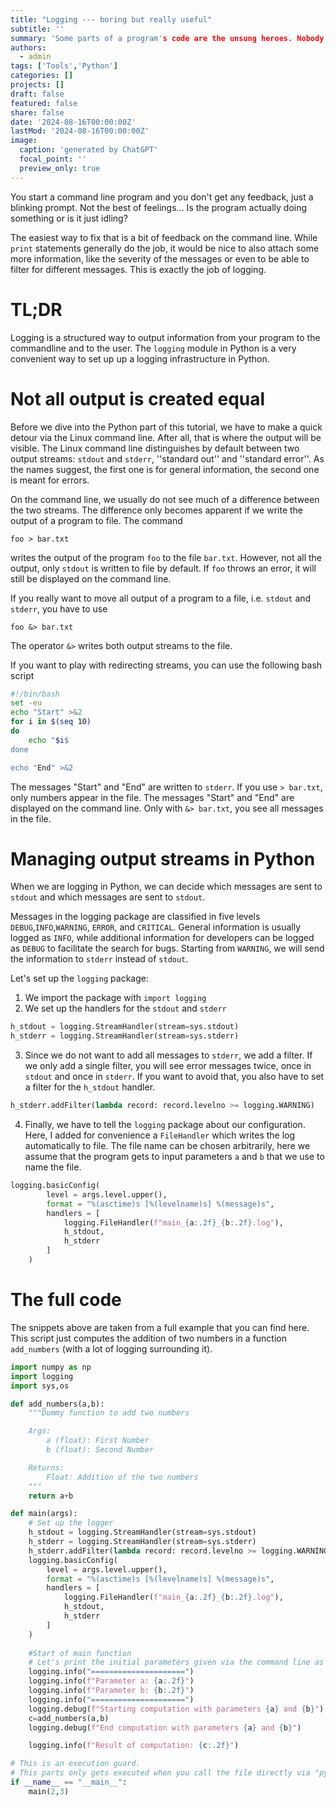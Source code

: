 ```yaml
---
title: "Logging --- boring but really useful"
subtitle: ''
summary: 'Some parts of a program's code are the unsung heroes. Nobody really talks about the logging infrastructure in a program. But when something goes wrong a proper log file might be all you need.'
authors:
  - admin
tags: ['Tools','Python']
categories: []
projects: []
draft: false
featured: false
share: false
date: '2024-08-16T00:00:00Z'
lastMod: '2024-08-16T00:00:00Z'
image:
  caption: 'generated by ChatGPT'
  focal_point: ''
  preview_only: true
---  
```

You start a command line program and you don't get any feedback, just a blinking prompt.
Not the best of feelings... Is the program actually doing something or is it just idling?

The easiest way to fix that is a bit of feedback on the command line. While `print` statements generally do the job, it would be nice to also attach some more information, like the severity of the messages or even to be able to filter for different messages.
This is exactly the job of logging.

# TL;DR
Logging is a structured way to output information from your program to the commandline and to the user.
The `logging` module in Python is a very convenient way to set up up a logging infrastructure in Python.

# Not all output is created equal
Before we dive into the Python part of this tutorial, we have to make a quick detour via the Linux command line. 
After all, that is where the output will be visible.
The Linux command line distinguishes by default between two output streams: `stdout` and `stderr`, ''standard out'' and ''standard error''.
As the names suggest, the first one is for general information, the second one is meant for errors.

On the command line, we usually do not see much of a difference between the two streams.
The difference only becomes apparent if we write the output of a program to file.
The command
```
foo > bar.txt
```
writes the output of the program `foo` to the file `bar.txt`.
However, not all the output, only `stdout` is written to file by default.
If `foo` throws an error, it will still be displayed on the command line.

If you really want to move all output of a program to a file, i.e. `stdout` and `stderr`, you have to use
```
foo &> bar.txt
```
The operator `&>` writes both output streams to the file.

If you want to play with redirecting streams, you can use the following bash script
```bash
#!/bin/bash
set -eu
echo "Start" >&2
for i in $(seq 10)
do
    echo "$i$
done

echo "End" >&2
```
The messages "Start" and "End" are written to `stderr`. 
If you use `> bar.txt`, only numbers appear in the file.
The messages "Start" and "End" are displayed on the command line.
Only with `&> bar.txt`, you see all messages in the file.

# Managing output streams in Python
When we are logging in Python, we can decide which messages are sent to `stdout` and which messages are sent to `stdout`.

Messages in the logging package are classified in five levels `DEBUG`,`INFO`,`WARNING`, `ERROR`, and `CRITICAL`.
General information is usually logged as `INFO`, while additional information for developers can be logged as `DEBUG` to facilitate the search for bugs.
Starting from `WARNING`, we will send the information to `stderr` instead of `stdout`.

Let's set up the `logging` package:

1. We import the package with `import logging`
2. We set up the handlers for the `stdout` and `stderr`  
```python
h_stdout = logging.StreamHandler(stream=sys.stdout)
h_stderr = logging.StreamHandler(stream=sys.stderr)
```
3. Since we do not want to add all messages to `stderr`, we add a filter. If we only add a single filter, you will see error messages twice, once in `stdout` and once in `stderr`. 
If you want to avoid that, you also have to set a filter for the `h_stdout` handler.
```python
h_stderr.addFilter(lambda record: record.levelno >= logging.WARNING)
```

4. Finally, we have to tell the `logging` package about our configuration.
Here, I added for convenience a `FileHandler` which writes the log automatically to file. The file name can be chosen arbitrarily, here we assume that the program gets to input parameters `a` and `b` that we use to name the file.

``` python
logging.basicConfig(
        level = args.level.upper(),
        format = "%(asctime)s [%(levelname)s] %(message)s",
        handlers = [
            logging.FileHandler(f"main_{a:.2f}_{b:.2f}.log"),
            h_stdout,
            h_stderr
        ]
    )
```


# The full code
The snippets above are taken from a full example that you can find here.
This script just computes the addition of two numbers in a function `add_numbers` (with a lot of logging surrounding it).

```python
import numpy as np
import logging
import sys,os

def add_numbers(a,b):
    """Dummy function to add two numbers

    Args:
        a (float): First Number
        b (float): Second Number

    Returns:
        Float: Addition of the two numbers
    """
    return a+b

def main(args):
    # Set up the logger
    h_stdout = logging.StreamHandler(stream=sys.stdout)
    h_stderr = logging.StreamHandler(stream=sys.stderr)
    h_stderr.addFilter(lambda record: record.levelno >= logging.WARNING)
    logging.basicConfig(
        level = args.level.upper(),
        format = "%(asctime)s [%(levelname)s] %(message)s",
        handlers = [
            logging.FileHandler(f"main_{a:.2f}_{b:.2f}.log"),
            h_stdout,
            h_stderr
        ]
    )
    
    #Start of main function
    # Let's print the initial parameters given via the command line as INFO level
    logging.info("=====================")
    logging.info(f"Parameter a: {a:.2f}")
    logging.info(f"Parameter b: {b:.2f}")
    logging.info("=====================")
    logging.debug(f"Starting computation with parameters {a} and {b}")
    c=add_numbers(a,b)
    logging.debug(f"End computation with parameters {a} and {b}")

    logging.info(f"Result of computation: {c:.2f}")

# This is an execution guard.
# This parts only gets executed when you call the file directly via "python <....>" 
if __name__ == "__main__":
    main(2,3)
```
